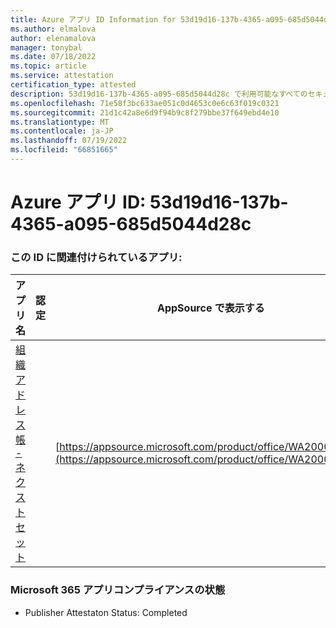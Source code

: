```yaml
---
title: Azure アプリ ID Information for 53d19d16-137b-4365-a095-685d5044d28c
ms.author: elmalova
author: elenamalova
manager: tonybal
ms.date: 07/18/2022
ms.topic: article
ms.service: attestation
certification_type: attested
description: 53d19d16-137b-4365-a095-685d5044d28c で利用可能なすべてのセキュリティとコンプライアンス情報。
ms.openlocfilehash: 71e58f3bc633ae051c0d4653c0e6c63f019c0321
ms.sourcegitcommit: 21d1c42a8e6d9f94b9c8f279bbe37f649ebd4e10
ms.translationtype: MT
ms.contentlocale: ja-JP
ms.lasthandoff: 07/19/2022
ms.locfileid: "66851665"
---
```

# <a name="azure-app-id-53d19d16-137b-4365-a095-685d5044d28c"></a>Azure アプリ ID: 53d19d16-137b-4365-a095-685d5044d28c


### <a name="apps-associated-with-this-id"></a>この ID に関連付けられているアプリ:
| **アプリ名** | **認定** | **AppSource で表示する** |
|--------------|---------------|-----------------------|
| [組織アドレス帳 - ネクストセット](../forward/WA200001863.md) |  | [https://appsource.microsoft.com/product/office/WA200001863](https://appsource.microsoft.com/product/office/WA200001863) |

### <a name="microsoft-365-app-compliance-status"></a>Microsoft 365 アプリコンプライアンスの状態
- Publisher Attestaton Status: Completed
